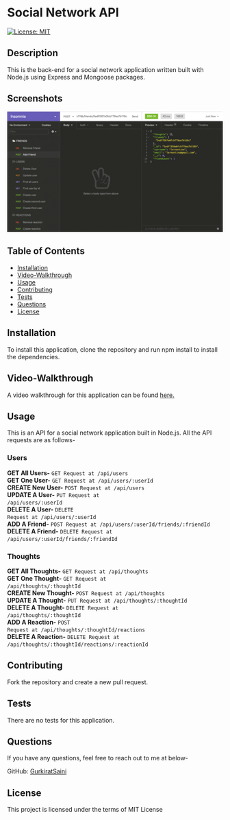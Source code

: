# Social Network API
  [![License: MIT](https://img.shields.io/badge/License-MIT-yellow.svg)](https://opensource.org/licenses/MIT)

  ## Description
  This is the back-end for a social network application written built with Node.js using Express and Mongoose packages.

  ## Screenshots
 ![Demo](./assets/demo-04.gif?raw=true)

  ## Table of Contents
  - [Installation](#installation)
  - [Video-Walkthrough](#video-walkthrough)
  - [Usage](#usage)
  - [Contributing](#contributing)
  - [Tests](#tests)
  - [Questions](#questions)
  - [License](#license)

  ## Installation
  To install this application, clone the repository and run npm install to install the dependencies.

  ## Video-Walkthrough
  A video walkthrough for this application can be found [here.](https://drive.google.com/file/d/1CEKhhiO36a2P9pwKejM-GlfINcalPoIU/view)

  ## Usage
  This is an API for a social network application built in Node.js. All the API requests are as follows-

### Users
  <b>GET All Users-</b> <code>GET Request at /api/users</code> <br />
  <b>GET One User-</b> <code>GET Request at /api/users/:userId</code> <br />
  <b>CREATE New User-</b> <code>POST Request at /api/users</code> <br />
  <b>UPDATE A User-</b> <code>PUT Request at /api/users/:userId</code> <br />
  <b>DELETE A User-</b> <code>DELETE Request at /api/users/:userId</code> <br />
  <b>ADD A Friend-</b>  <code>POST Request at /api/users/:userId/friends/:friendId</code><br />
  <b>DELETE A Friend-</b> <code>DELETE Request at /api/users/:userId/friends/:friendId</code> <br />

  ### Thoughts
<b>GET All Thoughts-</b> <code>GET Request at /api/thoughts</code> <br />
  <b>GET One Thought-</b> <code>GET Request at /api/thoughts/:thoughtId</code> <br />
  <b>CREATE New Thought-</b> <code>POST Request at /api/thoughts</code> <br />
  <b>UPDATE A Thought-</b> <code>PUT Request at /api/thoughts/:thoughtId</code> <br />
  <b>DELETE A Thought-</b> <code>DELETE Request at /api/thoughts/:thoughtId</code> <br />
  <b>ADD A Reaction-</b>  <code>POST Request at /api/thoughts/:thoughtId/reactions</code><br />
  <b>DELETE A Reaction-</b> <code>DELETE Request at /api/thoughts/:thoughtId/reactions/:reactionId</code> <br />

  ## Contributing
  Fork the repository and create a new pull request.

  ## Tests
  There are no tests for this application.

  ## Questions
  If you have any questions, feel free to reach out to me at below- 

  GitHub: [GurkiratSaini](https://github.com/GurkiratSaini)

  ## License
  This project is licensed under the terms of MIT License
  